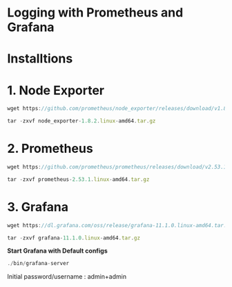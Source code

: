 # Logging with Prometheus and Grafana

# Installtions

# 1. Node Exporter

```typescript
wget https://github.com/prometheus/node_exporter/releases/download/v1.8.2/node_exporter-1.8.2.linux-amd64.tar.gz
```

```typescript
tar -zxvf node_exporter-1.8.2.linux-amd64.tar.gz
```


# 2. Prometheus
```typescript
wget https://github.com/prometheus/prometheus/releases/download/v2.53.1/prometheus-2.53.1.linux-amd64.tar.gz
```

```typescript
tar -zxvf prometheus-2.53.1.linux-amd64.tar.gz
```


# 3. Grafana

```typescript
wget https://dl.grafana.com/oss/release/grafana-11.1.0.linux-amd64.tar.gz
```

```typescript
tar -zxvf grafana-11.1.0.linux-amd64.tar.gz
```
**Start Grafana with Default configs**
```typescript
./bin/grafana-server
```

Initial password/username : admin+admin
